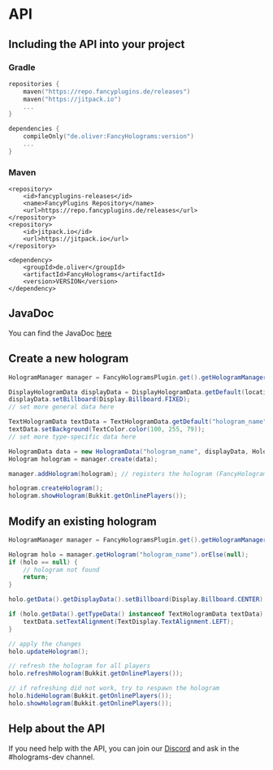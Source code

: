# API

## Including the API into your project

### Gradle

```Kotlin
repositories {
    maven("https://repo.fancyplugins.de/releases")
    maven("https://jitpack.io")
    ...
}
```

```Kotlin
dependencies {
    compileOnly("de.oliver:FancyHolograms:version")
    ...
}
```

### Maven

```Markup
<repository>
    <id>fancyplugins-releases</id>
    <name>FancyPlugins Repository</name>
    <url>https://repo.fancyplugins.de/releases</url>
</repository>
<repository>
    <id>jitpack.io</id>
    <url>https://jitpack.io</url>
</repository>
```

```Markup
<dependency>
    <groupId>de.oliver</groupId>
    <artifactId>FancyHolograms</artifactId>
    <version>VERSION</version>
</dependency>
```

## JavaDoc

You can find the JavaDoc [here](https://fancyplugins.de/javadocs/fancyholograms/)

## Create a new hologram

```java
HologramManager manager = FancyHologramsPlugin.get().getHologramManager();

DisplayHologramData displayData = DisplayHologramData.getDefault(location);
displayData.setBillboard(Display.Billboard.FIXED);
// set more general data here

TextHologramData textData = TextHologramData.getDefault("hologram_name"); // or create BlockHologramData / ItemHologramData
textData.setBackground(TextColor.color(100, 255, 79));
// set more type-specific data here

HologramData data = new HologramData("hologram_name", displayData, HologramType.TEXT, textData);
Hologram hologram = manager.create(data);

manager.addHologram(hologram); // registers the hologram (FancyHolograms will save and load it)

hologram.createHologram();
hologram.showHologram(Bukkit.getOnlinePlayers());
```

## Modify an existing hologram

```java
HologramManager manager = FancyHologramsPlugin.get().getHologramManager();

Hologram holo = manager.getHologram("hologram_name").orElse(null);
if (holo == null) {
    // hologram not found
    return;
}

holo.getData().getDisplayData().setBillboard(Display.Billboard.CENTER);

if (holo.getData().getTypeData() instanceof TextHologramData textData) {
    textData.setTextAlignment(TextDisplay.TextAlignment.LEFT);
}

// apply the changes
holo.updateHologram();

// refresh the hologram for all players
holo.refreshHologram(Bukkit.getOnlinePlayers());

// if refreshing did not work, try to respawn the hologram
holo.hideHologram(Bukkit.getOnlinePlayers());
holo.showHologram(Bukkit.getOnlinePlayers());
```

## Help about the API

<tip>
If you need help with the API, you can join our <a href="https://discord.gg/ZUgYCEJUEx">Discord</a> and ask in the #holograms-dev channel.
</tip>
